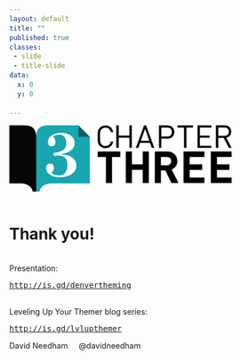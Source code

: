 ```yaml
---
layout: default
title: ""
published: true
classes:
 - slide
 - title-slide
data:
  x: 0
  y: 0

---
```

<img src="images/C3LogoHuge.png" width="400px" />
<br />
<br />
<h1>Thank you!</h1>
<br />
<span>Presentation:</span>
<pre><a href="http://is.gd/denvertheming">http://is.gd/denvertheming</a></pre>
<br />
<span>Leveling Up Your Themer blog series:</span>
<pre><a href="http://is.gd/lvlupthemer">http://is.gd/lvlupthemer</a></pre>
<p>David Needham&nbsp;&nbsp;&nbsp;&nbsp;&nbsp;@davidneedham</p>